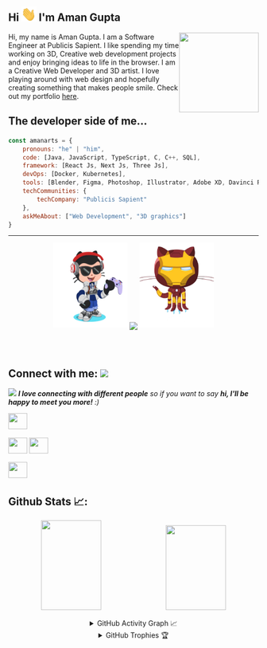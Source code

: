 ## Hi <img src="https://raw.githubusercontent.com/ABSphreak/ABSphreak/master/gifs/Hi.gif" width="30"> I'm Aman Gupta

<p>
  <img align='right' src='https://octodex.github.com/images/daftpunktocat-thomas.gif' width='160' height='160'>
</p>

Hi, my name is Aman Gupta. I am a Software Engineer at Publicis Sapient. I like spending my time working on 3D, Creative web development projects and enjoy bringing ideas to life in the browser. I am a Creative Web Developer and 3D artist. I love playing around with web design and hopefully creating something that makes people smile. Check out my portfolio [here](https://degcoder.com).

## The developer side of me...

```javascript
const amanarts = {
	pronouns: "he" | "him",
	code: [Java, JavaScript, TypeScript, C, C++, SQL],
	framework: [React Js, Next Js, Three Js],
	devOps: [Docker, Kubernetes],
	tools: [Blender, Figma, Photoshop, Illustrator, Adobe XD, Davinci Resolve],
	techCommunities: {
		techCompany: "Publicis Sapient"
	},
	askMeAbout: ["Web Development", "3D graphics"]
}
```

<hr height='.5' />

<p align="center">
   <img height="170" width="150" src="https://github.com/amanarts/amanarts/blob/main/gamer.png">
   <img align="center" src="https://github-readme-streak-stats.herokuapp.com?user=amanarts&theme=neon-dark"/>
   <img height="170" width="150" src="https://github.com/amanarts/amanarts/blob/main/IronMan.png">
</p>

## Connect with me: <img src="https://user-images.githubusercontent.com/53649201/99296951-8ef68900-286d-11eb-9bf3-fdb6cf13b585.gif" height="32px" style="padding-top: 50px;">

<img src="https://media.giphy.com/media/LnQjpWaON8nhr21vNW/giphy.gif" width="60"> <em><b>I love connecting with different people</b> so if you want to say <b>hi, I'll be happy to meet you more!</b> :)</em>

<p align="left"> 
<a href="https://www.github.com/amanarts" target="_blank" rel="noreferrer"><img src="https://raw.githubusercontent.com/danielcranney/readme-generator/main/public/icons/socials/github.svg" width="38" height="32" /></a>

<a href="http://www.instagram.com/_amanarts" target="_blank" rel="noreferrer"><img src="https://raw.githubusercontent.com/danielcranney/readme-generator/main/public/icons/socials/instagram.svg" width="38" height="32" /></a>
<a href="https://www.linkedin.com/in/amanarts" target="_blank" rel="noreferrer"><img src="https://raw.githubusercontent.com/danielcranney/readme-generator/main/public/icons/socials/linkedin.svg" width="38" height="32" /></a>

<a href="https://www.twitter.com/_amanarts" target="_blank" rel="noreferrer"><img src="https://raw.githubusercontent.com/danielcranney/readme-generator/main/public/icons/socials/twitter.svg" width="38" height="32" /></a>
</p>

<h2>Github Stats 📈:</h2>

  <p align="center">
  <img height="180" width="49%" src="https://github-readme-stats.vercel.app/api?username=amanarts&&show_icons=true&title_color=ff0066&icon_color=bb2acf&text_color=00ffff&bg_color=00001a" />
  <img height="170" width="49%" src="https://github-readme-stats.vercel.app/api/top-langs/?username=amanarts&title_color=ff0066&icon_color=bb2acf&text_color=00ffff&bg_color=00001a&layout=compact&hide=css" />
  </p>

<details align="center">
  <summary>GitHub Activity Graph 📈</summary>
  <p align="center">
  <img src="https://activity-graph.herokuapp.com/graph?username=Harshal0902&theme=xcode" />
  </p>
</details>

<details align="center">
  <summary>GitHub Trophies 🏆</summary>
<p align="center">
  <a href="https://github.com/ryo-ma/github-profile-trophy" target="_blank">
    <img src="https://github-profile-trophy.vercel.app/?username=amanarts&column=4&margin-w=5&margin-h=5&theme=darkhub"/>
  </a>
</p>
</details>

<!--

 funfact: "I love coding+eating+repeating"
- 🔭 I’m currently working on Front End Web Development
- 🌱 I’m currently learning MERN stack
- 😄 Pronouns: He/His
- 🎯 Portfolio site: [Portfolio](https://harshal09.netlify.app/)
## Tech I'm familiar with...
<img height="80" src="https://skillsite.netlify.app/python.png"/> <img height="80" src="https://skillsite.netlify.app/C++.png"/> <img height="80"  src="https://skillsite.netlify.app/C.png"/> <img height="80" src="https://skillsite.netlify.app/Js.png" /> <img height="90" src="https://skillsite.netlify.app/react.png" />
<br />

<p><code><img height="20" src="https://komarev.com/ghpvc/?username=Harshal0902&color=blue"></code></p>

-->
